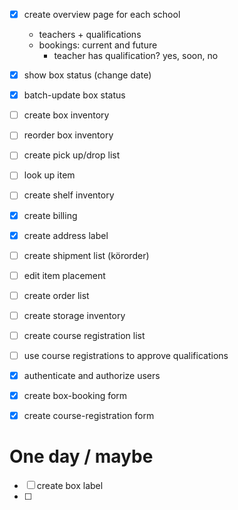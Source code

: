 
- [x] create overview page for each school
  - teachers + qualifications
  - bookings: current and future
    - teacher has qualification? yes, soon, no
- [x] show box status (change date)
- [x] batch-update box status
- [ ] create box inventory
- [ ] reorder box inventory
- [ ] create pick up/drop list
- [ ] look up item
- [ ] create shelf inventory
- [x] create billing
- [x] create address label
- [ ] create shipment list (körorder)
- [ ] edit item placement
- [ ] create order list
- [ ] create storage inventory
- [ ] create course registration list
- [ ] use course registrations to approve qualifications
- [x] authenticate and authorize users 
- [x] create box-booking form
- [x] create course-registration form


# One day / maybe
- [ ] create box label
- [ ] 
